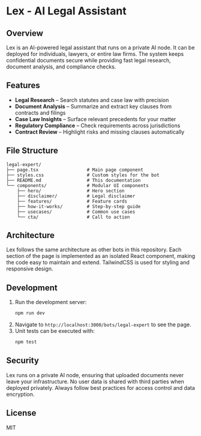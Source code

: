 # Lex - AI Legal Assistant

## Overview

Lex is an AI-powered legal assistant that runs on a private AI node. It can be deployed for individuals, lawyers, or entire law firms. The system keeps confidential documents secure while providing fast legal research, document analysis, and compliance checks.

## Features

- **Legal Research** – Search statutes and case law with precision
- **Document Analysis** – Summarize and extract key clauses from contracts and filings
- **Case Law Insights** – Surface relevant precedents for your matter
- **Regulatory Compliance** – Check requirements across jurisdictions
- **Contract Review** – Highlight risks and missing clauses automatically

## File Structure

```
legal-expert/
├── page.tsx                  # Main page component
├── styles.css                # Custom styles for the bot
├── README.md                 # This documentation
└── components/               # Modular UI components
    ├── hero/                 # Hero section
    ├── disclaimer/           # Legal disclaimer
    ├── features/             # Feature cards
    ├── how-it-works/         # Step-by-step guide
    ├── usecases/             # Common use cases
    └── cta/                  # Call to action
```

## Architecture

Lex follows the same architecture as other bots in this repository. Each section of the page is implemented as an isolated React component, making the code easy to maintain and extend. TailwindCSS is used for styling and responsive design.

## Development

1. Run the development server:
   ```bash
   npm run dev
   ```
2. Navigate to `http://localhost:3000/bots/legal-expert` to see the page.
3. Unit tests can be executed with:
   ```bash
   npm test
   ```

## Security

Lex runs on a private AI node, ensuring that uploaded documents never leave your infrastructure. No user data is shared with third parties when deployed privately. Always follow best practices for access control and data encryption.

## License

MIT
